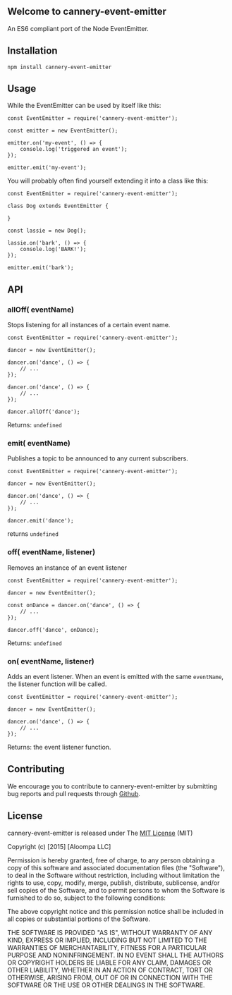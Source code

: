 ## Welcome to cannery-event-emitter

An ES6 compliant port of the Node EventEmitter.

## Installation

```
npm install cannery-event-emitter
```

## Usage

While the EventEmitter can be used by itself like this:

```
const EventEmitter = require('cannery-event-emitter');

const emitter = new EventEmitter();

emitter.on('my-event', () => {
    console.log('triggered an event');
});

emitter.emit('my-event');
```

You will probably often find yourself extending it into a class like this:

```
const EventEmitter = require('cannery-event-emitter');

class Dog extends EventEmitter {

}

const lassie = new Dog();

lassie.on('bark', () => {
    console.log('BARK!');
});

emitter.emit('bark');
```

## API

### allOff(<string> eventName)

Stops listening for all instances of a certain event name.

```
const EventEmitter = require('cannery-event-emitter');

dancer = new EventEmitter();

dancer.on('dance', () => {
    // ...    
});

dancer.on('dance', () => {
    // ...    
});

dancer.allOff('dance');
```

Returns: `undefined`

### emit(<string> eventName)

Publishes a topic to be announced to any current subscribers.

```
const EventEmitter = require('cannery-event-emitter');

dancer = new EventEmitter();

dancer.on('dance', () => {
    // ...    
});

dancer.emit('dance');
```

returns `undefined`

### off(<string> eventName, <function> listener)

Removes an instance of an event listener

```
const EventEmitter = require('cannery-event-emitter');

dancer = new EventEmitter();

const onDance = dancer.on('dance', () => {
    // ...    
});

dancer.off('dance', onDance);
```

Returns: `undefined`

### on(<string> eventName, <function> listener)

Adds an event listener. When an event is emitted with the same `eventName`, the listener function will be called.

```
const EventEmitter = require('cannery-event-emitter');

dancer = new EventEmitter();

dancer.on('dance', () => {
    // ...    
});
```

Returns: the event listener function.

## Contributing

We encourage you to contribute to cannery-event-emitter by submitting bug reports and pull requests through [Github](http://github.com).

## License

cannery-event-emitter is released under The [MIT License](http://www.opensource.org/licenses/MIT) (MIT)

Copyright (c) [2015] [Aloompa LLC]

Permission is hereby granted, free of charge, to any person obtaining a copy
of this software and associated documentation files (the "Software"), to deal
in the Software without restriction, including without limitation the rights
to use, copy, modify, merge, publish, distribute, sublicense, and/or sell
copies of the Software, and to permit persons to whom the Software is
furnished to do so, subject to the following conditions:

The above copyright notice and this permission notice shall be included in all
copies or substantial portions of the Software.

THE SOFTWARE IS PROVIDED "AS IS", WITHOUT WARRANTY OF ANY KIND, EXPRESS OR IMPLIED, INCLUDING BUT NOT LIMITED TO THE WARRANTIES OF MERCHANTABILITY, FITNESS FOR A PARTICULAR PURPOSE AND NONINFRINGEMENT. IN NO EVENT SHALL THE AUTHORS OR COPYRIGHT HOLDERS BE LIABLE FOR ANY CLAIM, DAMAGES OR OTHER LIABILITY, WHETHER IN AN ACTION OF CONTRACT, TORT OR OTHERWISE, ARISING FROM,
OUT OF OR IN CONNECTION WITH THE SOFTWARE OR THE USE OR OTHER DEALINGS IN THE SOFTWARE.
